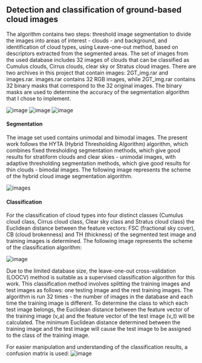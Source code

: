 ## Detection and classification of ground-based cloud images
The algorithm contains two steps: threshold image segmentation to divide the images into areas of interest - clouds - and background, and identification of cloud types, using Leave-one-out method, based on descriptors extracted from the segmented areas.
The set of images from the used database includes 32 images of clouds that can be classified as Cumulus clouds, Cirrus clouds, clear sky or Stratus cloud images. There are two archives in this project that contain images: 2GT_img.rar and images.rar. images.rar contains 32 RGB images, while 2GT_img.rar contains 32 binary masks that correspond to the 32 original images. The binary masks are used to determine the accuracy of the segmentation algorithm that I chose to implement.

![image](https://github.com/ralucahabuc08/Cloud-segmentation_classification/assets/129282165/8f901d95-566a-4bc7-affd-236ce6eb7d0d)
![image](https://github.com/ralucahabuc08/Cloud-segmentation_classification/assets/129282165/2b095c60-d990-4c01-a8e2-9e759b462edb)
![image](https://github.com/ralucahabuc08/Cloud-segmentation_classification/assets/129282165/d7b103ac-1943-431a-b832-95574fc333ae)



#### Segmentation
The image set used contains unimodal and bimodal images. The present work follows the HYTA (Hybrid Thresholding Algorithm) algorithm, which combines fixed thresholding segmentation methods, which give good results for stratiform clouds and clear skies - unimodal images, with adaptive thresholding segmentation methods, which give good results for thin clouds - bimodal images. The following image represents the scheme of the hybrid cloud image segmentation algorithm.

![image](https://github.com/ralucahabuc08/Cloud-segmentation_classification/assets/129282165/49cb7946-acd0-4c3c-aadf-43cf4bf5ffb1)s
#### Classification
For the classification of cloud types into four distinct classes (Cumulus cloud class, Cirrus cloud class, Clear sky class and Stratus cloud class) the Euclidean distance between the feature vectors: FSC (fractional sky cover), CB (cloud brokenness) and TH (thickness) of the segmented test image and training images is determined. The following image represents the scheme of the classification algorithm:

![image](https://github.com/ralucahabuc08/Cloud-segmentation_classification/assets/129282165/9a73ce06-5eec-4bc5-9377-5b8bb4558c29)

Due to the limited database size, the leave-one-out cross-validation (LOOCV) method is suitable as a supervised classification algorithm for this work. This classification method involves splitting the training images and test images as follows: one testing image and the rest training images. The algorithm is run 32 times - the number of images in the database and each time the training image is different. To determine the class to which each test image belongs, the Euclidean distance between the feature vector of the training image (v_a) and the feature vector of the test image (v_t) will be calculated.
The minimum Euclidean distance determined between the training image and the test image will cause the test image to be assigned to the class of the training image. 

For easier manipulation and understanding of the classification results, a confusion matrix is used:
![image](https://github.com/ralucahabuc08/Cloud-segmentation_classification/assets/129282165/ddccd8cf-432b-4334-b7b4-bd9eee515313)
